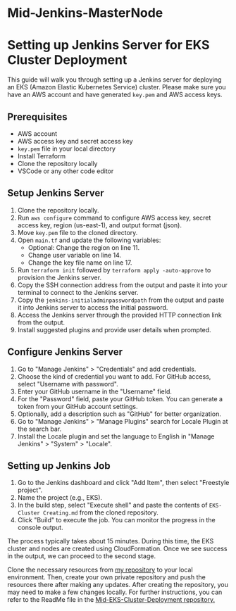 # Mid-Jenkins-MasterNode  
# Setting up Jenkins Server for EKS Cluster Deployment  

This guide will walk you through setting up a Jenkins server for deploying an EKS (Amazon Elastic Kubernetes Service) cluster. Please make sure you have an AWS account and have generated `key.pem` and AWS access keys.  

## Prerequisites  

- AWS account  
- AWS access key and secret access key  
- `key.pem` file in your local directory  
- Install Terraform  
- Clone the repository locally  
- VSCode or any other code editor 

## Setup Jenkins Server  

1. Clone the repository locally.  
2. Run `aws configure` command to configure AWS access key, secret access key, region (us-east-1), and output format (json).  
3. Move `key.pem` file to the cloned directory.  
4. Open `main.tf` and update the following variables:  
   - Optional: Change the region on line 11.  
   - Change user variable on line 14.  
   - Change the key file name on line 17.  
5. Run `terraform init` followed by `terraform apply -auto-approve` to provision the Jenkins server.  
6. Copy the SSH connection address from the output and paste it into your terminal to connect to the Jenkins server.  
7. Copy the `jenkins-initialadminpasswordpath` from the output and paste it into Jenkins server to access the initial password.   
8. Access the Jenkins server through the provided HTTP connection link from the output.  
9. Install suggested plugins and provide user details when prompted.  

## Configure Jenkins Server

1. Go to "Manage Jenkins" > "Credentials" and add credentials.  
2. Choose the kind of credential you want to add. For GitHub access, select "Username with password".  
3. Enter your GitHub username in the "Username" field.   
4. For the "Password" field, paste your GitHub token. You can generate a token from your GitHub account settings.    
5. Optionally, add a description such as "GitHub" for better organization.
6. Go to "Manage Jenkins" > "Manage Plugins" search for Locale Plugin at the search bar.    
7. Install the Locale plugin and set the language to English in "Manage Jenkins" > "System" > "Locale".  

## Setting up Jenkins Job  

1. Go to the Jenkins dashboard and click "Add Item", then select "Freestyle project".  
2. Name the project (e.g., EKS).  
3. In the build step, select "Execute shell" and paste the contents of `EKS-Cluster Creating.md` from the cloned repository.  
4. Click "Build" to execute the job. You can monitor the progress in the console output.  

The process typically takes about 15 minutes. During this time, the EKS cluster and nodes are created using CloudFormation. Once we see success in the output, we can proceed to the second stage.

Clone the necessary resources from [my repository](https://github.com/YusufArikdogan/Mid-EKS-Cluster-Deployment.git) to your local environment. Then, create your own private repository and push the resources there after making any updates. After creating the repository, you may need to make a few changes locally. For further instructions, you can refer to the ReadMe file in the [Mid-EKS-Cluster-Deployment repository.](https://github.com/YusufArikdogan/Mid-EKS-Cluster-Deployment.git)
